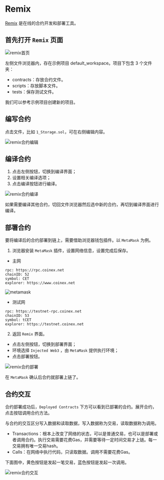# Remix

[Remix](https://remix.ethereum.org/) 是在线的合约开发和部署工具。

## 首先打开 `Remix` 页面

![remix首页](./images/remix_home.png)

左侧文件浏览器内，存在示例项目 default_workspace。项目下包含 3 个文件夹：

* contracts：存放合约文件。
* scripts：存放脚本文件。
* tests：保存测试文件。

我们可以参考示例项目创建新的项目。

## 编写合约

点击文件，比如 `1_Storage.sol`，可在右侧编辑内容。

![remix合约编辑](./images/remix_edit.png)

## 编译合约

1. 点击左侧按钮，切换到编译界面；
2. 设置相关编译选项；
3. 点击编译按钮进行编译。

![remix合约编译](./images/remix_compile.png)

如果需要编译其他合约，切回文件浏览器然后选中新的合约，再切到编译界面进行编译。

## 部署合约

要将编译后的合约部署到链上，需要借助浏览器钱包插件。以 `MetaMask` 为例。

1. 浏览器安装 `MetaMask` 插件，设置网络信息，设置完成后保存。

* 主网
```
rpc: https://rpc.coinex.net
chainID: 52
symbol: CET
explorer: https://www.coinex.net
```

![metamask](./images/metamask.png)

* 测试网
```
rpc: https://testnet-rpc.coinex.net
chainID: 53
symbol: tCET
explorer: https://testnet.coinex.net
```

2. 返回 `Remix` 界面。

* 点击左侧按钮，切换到部署界面；
* 环境选择 `Injected Web3` ，由 `MetaMask` 提供执行环境；
* 点击部署按钮。

![remix合约部署](./images/remix_deploy.png)

在 `MetaMask` 确认后合约就部署上链了。

## 合约交互

合约部署成功后，`Deployed Contracts` 下方可以看到已部署的合约。展开合约，点击按钮调用合约方法。

与合约的交互区分写入数据和读取数据，写入数据称为交易，读取数据称为调用。

* Transactions：根本上改变了网络的状态，可以是普通交易，也可以是部署或者调用合约。执行交易需要花费Gas，并需要等待一定时间交易才上链。每一交易拥有唯一交易hash。
* Calls：在网络中执行代码，只读取数据。调用不需要花费Gas。

下面图中，黄色按钮是发起一笔交易，蓝色按钮是发起一次调用。

![remix合约交互](./images/remix_interaction.png)
